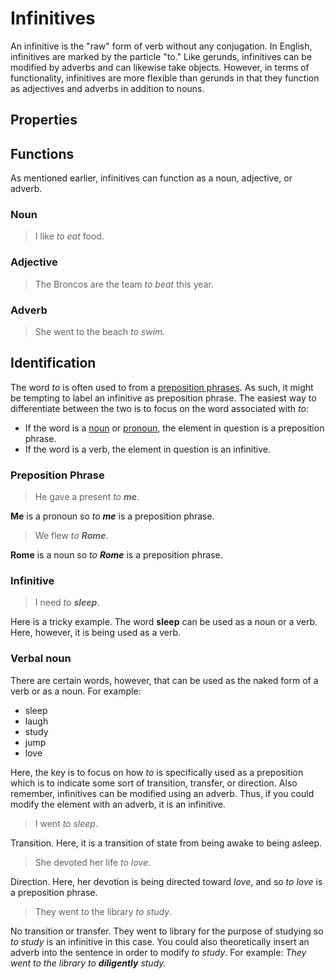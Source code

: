 # Infinitives
<!-- +elementInfo -->
<!-- !infinitive -->
An infinitive is the "raw" form of verb without any conjugation. In English, infinitives are marked by the particle "to." Like gerunds, infinitives can be modified by adverbs and can likewise take objects. However, in terms of functionality, infinitives are more flexible than gerunds in that they function as adjectives and adverbs in addition to nouns.
<!-- !infinitive -->

## Properties
<!-- +propertySummary -->

## Functions
As mentioned earlier, infinitives can function as a noun, adjective, or adverb.

### Noun
> I like *to eat* food.

### Adjective
> The Broncos are the team *to beat* this year.

### Adverb
> She went to the beach *to swim*.

## Identification
The word *to* is often used to from a [preposition phrases](preposition-phrase). As such, it might be tempting to label an infinitive as preposition phrase. The easiest way to differentiate between the two is to focus on the word associated with *to*:
- If the word is a [noun](noun) or [pronoun](pronoun), the element in question is a preposition phrase.
- If the word is a verb, the element in question is an infinitive.

### Preposition Phrase
> He gave a present *to **me***.
<!-- .caption -->
**Me** is a pronoun so *to **me*** is a preposition phrase.

> We flew *to **Rome***.
<!-- .caption -->
**Rome** is a noun so *to **Rome*** is a preposition phrase.

### Infinitive
> I need *to **sleep***.
<!-- .caption -->
Here is a tricky example. The word **sleep** can be used as a noun or a verb. Here, however, it is being used as a verb.

### Verbal noun
There are certain words, however, that can be used as the naked form of a verb or as a noun. For example:
- sleep
- laugh
- study
- jump
- love

Here, the key is to focus on how *to* is specifically used as a preposition which is to indicate some sort of transition, transfer, or direction. Also remember, infinitives can be modified using an adverb. Thus, if you could modify the element with an adverb, it is an infinitive.
> I went *to sleep*.
<!-- .caption -->
Transition. Here, it is a transition of state from being awake to being asleep.

> She devoted her life *to love*.
<!-- .caption -->
Direction. Here, her devotion is being directed toward *love*, and so *to love* is a preposition phrase.

> They went to the library *to study*.
<!-- .caption -->
No transition or transfer. They went to library for the purpose of studying so *to study* is an infinitive in this case. You could also theoretically insert an adverb into the sentence in order to modify *to study*. For example: *They went to the library to **diligently** study.*